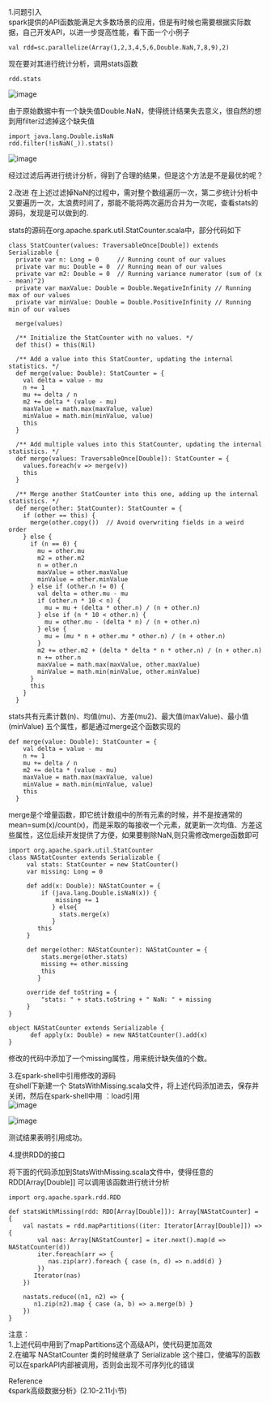 1.问题引入     
spark提供的API函数能满足大多数场景的应用，但是有时候也需要根据实际数据，自己开发API，以进一步提高性能，看下面一个小例子    
```
val rdd=sc.parallelize(Array(1,2,3,4,5,6,Double.NaN,7,8,9),2)
```

现在要对其进行统计分析，调用stats函数
```
rdd.stats
```
![image](https://img-blog.csdn.net/20151129111609998)    

由于原始数据中有一个缺失值Double.NaN，使得统计结果失去意义，很自然的想到用filter过滤掉这个缺失值   

```
import java.lang.Double.isNaN
rdd.filter(!isNaN(_)).stats()
```

![image](https://img-blog.csdn.net/20151129112119681)

经过过滤后再进行统计分析，得到了合理的结果，但是这个方法是不是最优的呢？     

2.改进 
在上述过滤掉NaN的过程中，需对整个数组遍历一次，第二步统计分析中又要遍历一次，太浪费时间了，那能不能将两次遍历合并为一次呢，查看stats的源码，发现是可以做到的.

stats的源码在org.apache.spark.util.StatCounter.scala中，部分代码如下    
```
class StatCounter(values: TraversableOnce[Double]) extends Serializable {
  private var n: Long = 0     // Running count of our values
  private var mu: Double = 0  // Running mean of our values
  private var m2: Double = 0  // Running variance numerator (sum of (x - mean)^2)
  private var maxValue: Double = Double.NegativeInfinity // Running max of our values
  private var minValue: Double = Double.PositiveInfinity // Running min of our values

  merge(values)

  /** Initialize the StatCounter with no values. */
  def this() = this(Nil)

  /** Add a value into this StatCounter, updating the internal statistics. */
  def merge(value: Double): StatCounter = {
    val delta = value - mu
    n += 1
    mu += delta / n
    m2 += delta * (value - mu)
    maxValue = math.max(maxValue, value)
    minValue = math.min(minValue, value)
    this
  }

  /** Add multiple values into this StatCounter, updating the internal statistics. */
  def merge(values: TraversableOnce[Double]): StatCounter = {
    values.foreach(v => merge(v))
    this
  }

  /** Merge another StatCounter into this one, adding up the internal statistics. */
  def merge(other: StatCounter): StatCounter = {
    if (other == this) {
      merge(other.copy())  // Avoid overwriting fields in a weird order
    } else {
      if (n == 0) {
        mu = other.mu
        m2 = other.m2
        n = other.n
        maxValue = other.maxValue
        minValue = other.minValue
      } else if (other.n != 0) {
        val delta = other.mu - mu
        if (other.n * 10 < n) {
          mu = mu + (delta * other.n) / (n + other.n)
        } else if (n * 10 < other.n) {
          mu = other.mu - (delta * n) / (n + other.n)
        } else {
          mu = (mu * n + other.mu * other.n) / (n + other.n)
        }
        m2 += other.m2 + (delta * delta * n * other.n) / (n + other.n)
        n += other.n
        maxValue = math.max(maxValue, other.maxValue)
        minValue = math.min(minValue, other.minValue)
      }
      this
    }
  }
```

stats共有元素计数(n)、均值(mu)、方差(mu2)、最大值(maxValue)、最小值(minValue) 五个属性，都是通过merge这个函数实现的    

```
def merge(value: Double): StatCounter = {
    val delta = value - mu
    n += 1
    mu += delta / n
    m2 += delta * (value - mu)
    maxValue = math.max(maxValue, value)
    minValue = math.min(minValue, value)
    this
  }
```

merge是个增量函数，即它统计数组中的所有元素的时候，并不是按通常的mean=sum(x)/count(x)，而是采取的每接收一个元素，就更新一次均值、方差这些属性，这位后续开发提供了方便，如果要剔除NaN,则只需修改merge函数即可    
```
import org.apache.spark.util.StatCounter
class NAStatCounter extends Serializable {
     val stats: StatCounter = new StatCounter()
     var missing: Long = 0

     def add(x: Double): NAStatCounter = {
         if (java.lang.Double.isNaN(x)) {
             missing += 1
            } else{
              stats.merge(x)
            }
        this
     }

     def merge(other: NAStatCounter): NAStatCounter = {
         stats.merge(other.stats)
         missing += other.missing
         this
        }

     override def toString = {
         "stats: " + stats.toString + " NaN: " + missing
     }
}

object NAStatCounter extends Serializable {
      def apply(x: Double) = new NAStatCounter().add(x)
}
```

修改的代码中添加了一个missing属性，用来统计缺失值的个数。

3.在spark-shell中引用修改的源码     
在shell下新建一个 StatsWithMissing.scala文件，将上述代码添加进去，保存并关闭，然后在spark-shell中用 ：load引用     
![image](https://img-blog.csdn.net/20151129114734507)

![image](https://img-blog.csdn.net/20151129114813349)

测试结果表明引用成功。

4.提供RDD的接口

将下面的代码添加到StatsWithMissing.scala文件中，使得任意的RDD[Array[Double]] 可以调用该函数进行统计分析    
```
import org.apache.spark.rdd.RDD

def statsWithMissing(rdd: RDD[Array[Double]]): Array[NAStatCounter] = {
    val nastats = rdd.mapPartitions((iter: Iterator[Array[Double]]) => {
        val nas: Array[NAStatCounter] = iter.next().map(d => NAStatCounter(d))
        iter.foreach(arr => {
           nas.zip(arr).foreach { case (n, d) => n.add(d) }
        })
       Iterator(nas)
    })

    nastats.reduce((n1, n2) => {
       n1.zip(n2).map { case (a, b) => a.merge(b) }
    })
}
```

注意：     
1.上述代码中用到了mapPartitions这个高级API，使代码更加高效      
2.在编写 NAStatCounter 类的时候继承了 Serializable 这个接口，使编写的函数可以在sparkAPI内部被调用，否则会出现不可序列化的错误    

Reference     
《spark高级数据分析》(2.10-2.11小节)
